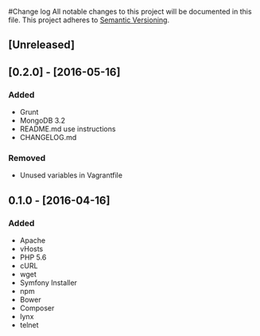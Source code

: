 #Change log
All notable changes to this project will be documented in this file.
This project adheres to [Semantic Versioning](http://semver.org/).

## [Unreleased]

## [0.2.0] - [2016-05-16]
### Added
* Grunt
* MongoDB 3.2
* README.md use instructions
* CHANGELOG.md

### Removed
* Unused variables in Vagrantfile

## 0.1.0 - [2016-04-16]
### Added
* Apache
* vHosts
* PHP 5.6
* cURL
* wget
* Symfony Installer
* npm
* Bower
* Composer
* lynx
* telnet



